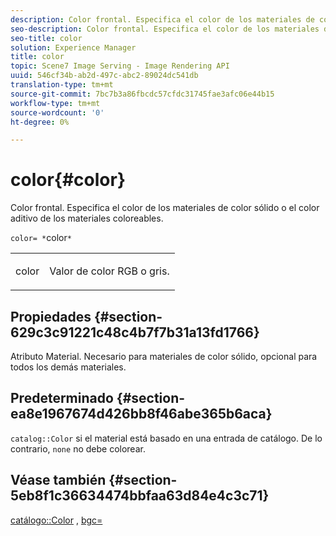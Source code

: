 ```yaml
---
description: Color frontal. Especifica el color de los materiales de color sólido o el color aditivo de los materiales coloreables.
seo-description: Color frontal. Especifica el color de los materiales de color sólido o el color aditivo de los materiales coloreables.
seo-title: color
solution: Experience Manager
title: color
topic: Scene7 Image Serving - Image Rendering API
uuid: 546cf34b-ab2d-497c-abc2-89024dc541db
translation-type: tm+mt
source-git-commit: 7bc7b3a86fbcdc57cfdc31745fae3afc06e44b15
workflow-type: tm+mt
source-wordcount: '0'
ht-degree: 0%

---
```



# color{#color}

Color frontal. Especifica el color de los materiales de color sólido o el color aditivo de los materiales coloreables.

`color= *`color`*`

<table id="simpletable_C5AF9074CCA64EA5921772DF3F7E0F55"> 
 <tr class="strow"> 
  <td class="stentry"> <p><span class="varname"> color</span> </p> </td> 
  <td class="stentry"> <p>Valor de color RGB o gris. </p></td> 
 </tr> 
</table>

## Propiedades {#section-629c3c91221c48c4b7f7b31a13fd1766}

Atributo Material. Necesario para materiales de color sólido, opcional para todos los demás materiales.

## Predeterminado {#section-ea8e1967674d426bb8f46abe365b6aca}

`catalog::Color` si el material está basado en una entrada de catálogo. De lo contrario, `none` no debe colorear.

## Véase también {#section-5eb8f1c36634474bbfaa63d84e4c3c71}

[catálogo::Color](../../../../../ir-api/material-cat/image-rendering-api-ref/c-ir-material-catalog/c-ir-material-data-reference/r-ir-cat-color.md#reference-7639487fe0ac48beb9e8afa4dc845552) ,  [bgc=](../../../../../ir-api/http-protocol/image-rendering-api-ref/c-ir-http-protocol-ref/c-ir-http-protocol-command-reference/r-ir-bgc.md#reference-3f5c78cea01c4a85aa582076d23aebb0)

